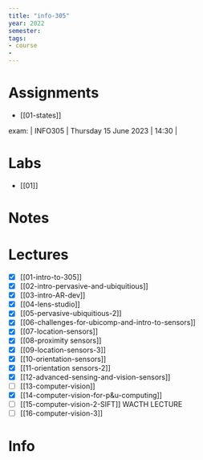 ```yaml
---
title: "info-305"
year: 2022
semester: 
tags: 
- course
- 
---
```

# Assignments
- [[01-states]]

exam: | INFO305 | Thursday 15 June 2023 | 14:30 |


# Labs
- [[01]]

# Notes

# Lectures
- [x] [[01-intro-to-305]]
- [x] [[02-intro-pervasive-and-ubiquitious]]
- [x] [[03-intro-AR-dev]]
- [x] [[04-lens-studio]]
- [x] [[05-pervasive-ubiquitious-2]]
- [x] [[06-challenges-for-ubicomp-and-intro-to-sensors]]
- [x] [[07-location-sensors]]
- [x] [[08-proximity sensors]]
- [x] [[09-location-sensors-3]]
- [x] [[10-orientation-sensors]] 
- [x] [[11-orientation sensors-2]]
- [x] [[12-advanced-sensing-and-vision-sensors]]
- [ ] [[13-computer-vision]]
- [x] [[14-computer-vision-for-p&u-computing]]
- [ ] [[15-computer-vision-2-SIFT]] WACTH LECTURE
- [ ] [[16-computer-vision-3]]
# Info